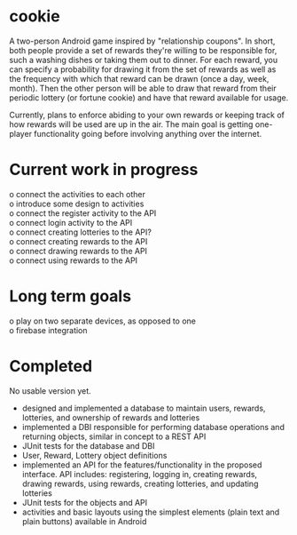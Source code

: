 # cookie

A two-person Android game inspired by "relationship coupons". In short, both people provide a set of rewards they're willing to be responsible for, such a washing dishes or taking them out to dinner. For each reward, you can specify a probability for drawing it from the set of rewards as well as the frequency with which that reward can be drawn (once a day, week, month). Then the other person will be able to draw that reward from their periodic lottery (or fortune cookie) and have that reward available for usage.

Currently, plans to enforce abiding to your own rewards or keeping track of how rewards will be used are up in the air. The main goal is getting one-player functionality going before involving anything over the internet.

# Current work in progress
o connect the activities to each other  
o introduce some design to activities  
o connect the register activity to the API  
o connect login activity to the API  
o connect creating lotteries to the API?  
o connect creating rewards to the API  
o connect drawing rewards to the API  
o connect using rewards to the API  

# Long term goals
o play on two separate devices, as opposed to one  
o firebase integration  

# Completed

No usable version yet.

- designed and implemented a database to maintain users, rewards, lotteries, and ownership of rewards and lotteries
- implemented a DBI responsible for performing database operations and returning objects, similar in concept to a REST API
- JUnit tests for the database and DBI
- User, Reward, Lottery object definitions
- implemented an API for the features/functionality in the proposed interface. API includes: registering, logging in, creating rewards, drawing rewards, using rewards, creating lotteries, and updating lotteries
- JUnit tests for the objects and API
- activities and basic layouts using the simplest elements (plain text and plain buttons) available in Android
